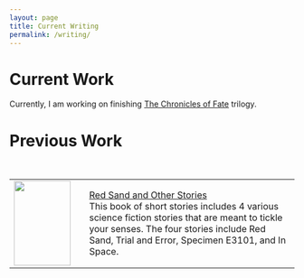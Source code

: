 ```yaml
---
layout: page
title: Current Writing
permalink: /writing/
---
```


<h1>Current Work</h1>

Currently, I am working on finishing <a href="/chronicles_of_fate/">The Chronicles of Fate</a> trilogy.

<h1>Previous Work</h1>

<br />

<table>
    <tr>
        <td><a href="http://amzn.com/B004RYW6BG" target="_blank"><img src="http://ecx.images-amazon.com/images/I/41t3m%2BIF5BL.jpg" height="150" width="100" /></a></td>
        <td style="vertical-align:center; padding-left:25px;">
            <a href="http://amzn.com/B004RYW6BG" target="_blank">Red Sand and Other Stories</a><br/>This book of short stories includes 4 various science fiction stories that are meant to tickle your senses. The four stories include Red Sand, Trial and Error, Specimen E3101, and In Space.    
        </td>
    </tr>
</table>
    